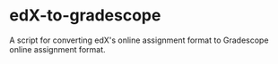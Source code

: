 # edX-to-gradescope

A script for converting edX's online assignment format to Gradescope online assignment format.
